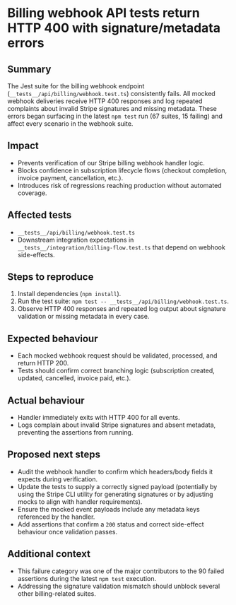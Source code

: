 # Billing webhook API tests return HTTP 400 with signature/metadata errors

## Summary
The Jest suite for the billing webhook endpoint (`__tests__/api/billing/webhook.test.ts`) consistently fails. All mocked webhook deliveries receive HTTP 400 responses and log repeated complaints about invalid Stripe signatures and missing metadata. These errors began surfacing in the latest `npm test` run (67 suites, 15 failing) and affect every scenario in the webhook suite.

## Impact
- Prevents verification of our Stripe billing webhook handler logic.
- Blocks confidence in subscription lifecycle flows (checkout completion, invoice payment, cancellation, etc.).
- Introduces risk of regressions reaching production without automated coverage.

## Affected tests
- `__tests__/api/billing/webhook.test.ts`
- Downstream integration expectations in `__tests__/integration/billing-flow.test.ts` that depend on webhook side-effects.

## Steps to reproduce
1. Install dependencies (`npm install`).
2. Run the test suite: `npm test -- __tests__/api/billing/webhook.test.ts`.
3. Observe HTTP 400 responses and repeated log output about signature validation or missing metadata in every case.

## Expected behaviour
- Each mocked webhook request should be validated, processed, and return HTTP 200.
- Tests should confirm correct branching logic (subscription created, updated, cancelled, invoice paid, etc.).

## Actual behaviour
- Handler immediately exits with HTTP 400 for all events.
- Logs complain about invalid Stripe signatures and absent metadata, preventing the assertions from running.

## Proposed next steps
- Audit the webhook handler to confirm which headers/body fields it expects during verification.
- Update the tests to supply a correctly signed payload (potentially by using the Stripe CLI utility for generating signatures or by adjusting mocks to align with handler requirements).
- Ensure the mocked event payloads include any metadata keys referenced by the handler.
- Add assertions that confirm a `200` status and correct side-effect behaviour once validation passes.

## Additional context
- This failure category was one of the major contributors to the 90 failed assertions during the latest `npm test` execution.
- Addressing the signature validation mismatch should unblock several other billing-related suites.
